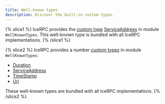 ```yaml
---
title: Well-known types
description: Discover the built-in custom types.
---
```


{% slice1 %}
IceRPC provides the [custom type](custom-types)
[ServiceAddress](https://github.com/icerpc/icerpc-slice/blob/main/WellKnownTypes/ServiceAddress.slice) in module
`WellKnownTypes`. This well-known type is bundled with all IceRPC implementations.
{% /slice1 %}

{% slice2 %}
IceRPC provides a number [custom types](custom-types) in module `WellKnownTypes`:
 - [Duration](https://github.com/icerpc/icerpc-slice/blob/main/WellKnownTypes/Duration.slice)
 - [ServiceAddress](https://github.com/icerpc/icerpc-slice/blob/main/WellKnownTypes/ServiceAddress.slice)
 - [TimeStamp](https://github.com/icerpc/icerpc-slice/blob/main/WellKnownTypes/TimeStamp.slice)
 - [Uri](https://github.com/icerpc/icerpc-slice/blob/main/WellKnownTypes/Uri.slice)

These well-known types are bundled with all IceRPC implementations.
{% /slice2 %}
